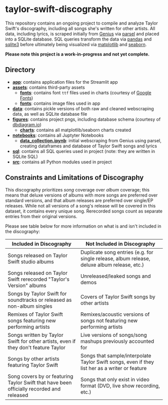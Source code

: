 # taylor-swift-discography
This repository contains an ongoing project to compile and analyze Taylor Swift's discography, including all songs she's written for other artists. All data, including lyrics, is scraped initially from [Genius](https://genius.com/) via [parsel](https://parsel.readthedocs.io/) and placed into a SQLite database. SQL queries transform the data via [pandas](https://pandas.pydata.org/) and [sqlite3](https://docs.python.org/3/library/sqlite3.html) before ultimately being visualized via [matplotlib](https://matplotlib.org/) and [seaborn](http://seaborn.pydata.org/index.html).

**Please note this project is a work-in-progress and not yet complete.**

## Directory
* **[app](./app)**: contains application files for the Streamlit app
* **[assets](./assets)**: contains third-party assets
  * **[fonts](./assets/fonts)**: contains font `ttf` files used in charts (courtesy of [Google Fonts](https://fonts.google.com/))
  * **[fonts](./assets/fonts)**: contains image files used in app
* **[data](./data)**: contains pickle versions of both raw and cleaned webscraping data, as well as SQLite database file
* **[figures](./figures)**: contains project pngs, including database schema (courtesy of [dbdiagram.io](https://dbdiagram.io))
  * **[charts](./figures/charts)**: contains all matplotlib/seaborn charts created
* **[notebooks](./notebooks)**: contains all Juptyter Notebooks
  * **[data_collection.ipynb](./notebooks/data_collection.ipynb)**: initial webscraping from Genius using parsel, creating dataframes and database of Taylor Swift songs and lyrics
* **[sql](./sql)**: contains all SQL queries used in project (note: they are written in SQLite SQL)
* **[src](./src)**: contains all Python modules used in project 

## Constraints and Limitations of Discography
This discography prioritizes *song* coverage over *album* coverage; this means that deluxe versions of albums with more songs are preferred over standard versions, and that album releases are preferred over single/EP releases. While not all versions of a song's release will be covered in this dataset, it contains every unique song. Rerecorded songs count as separate entries from their original versions.

Please see table below for more information on what is and isn't included in the discography:

| Included in Discography | Not Included in Discography |
| -- | -- |
| Songs released on Taylor Swift studio albums  | Duplicate song entries (e.g. for single release, album release, deluxe album release, etc.) |
| Songs released on Taylor Swift rerecorded "Taylor's Version" albums | Unreleased/leaked songs and demos |
| Songs by Taylor Swift for soundtracks or released as non-album singles | Covers of Taylor Swift songs by other artists |
| Remixes of Taylor Swift songs featuring new performing artists | Remixes/acoustic versions of songs not featuring new performing artists|
| Songs written by Taylor Swift for other artists, even if they don't feature Taylor | Live versions of songs/song mashups previously accounted for |
| Songs by other artists featuring Taylor Swift | Songs that sample/interpolate Taylor Swift songs, even if they list her as a writer or feature |
| Song covers by or featuring Taylor Swift that have been officially recorded and released | Songs that only exist in video format (DVD, live show recording, etc.) |
